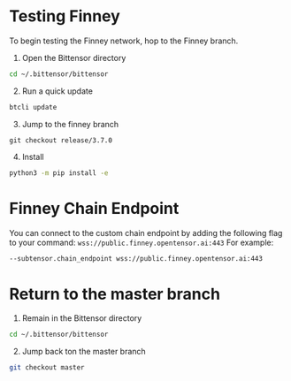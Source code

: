 # Testing Finney

To begin testing the Finney network, hop to the Finney branch.

1. Open the Bittensor directory
```bash
cd ~/.bittensor/bittensor
```

2. Run a quick update
```bash
btcli update
```

3. Jump to the finney branch
```
git checkout release/3.7.0
```

4. Install
```bash
python3 -m pip install -e
```

# Finney Chain Endpoint

You can connect to the custom chain endpoint by adding the following flag to your command:
``
wss://public.finney.opentensor.ai:443
``
For example:
```bash
--subtensor.chain_endpoint wss://public.finney.opentensor.ai:443
```


# Return to the master branch

1. Remain in the Bittensor directory
```bash
cd ~/.bittensor/bittensor
```

2. Jump back ton the master branch
```bash
git checkout master
```

